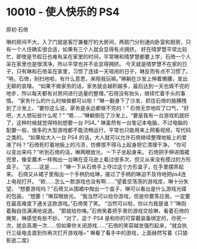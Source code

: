 # 10010 - 使人快乐的 PS4
原初·石倚

  琳的房间不大，入了门就是客厅兼餐厅的大房间，两扇门分别通向卧室和厨房，只有一个人住确实很合适，如果有三个人就会显得有点拥挤。
  好在晴梦慧平常比较忙，即使是节假日也难有呆在家里的时间，平常琳和晴梦慧都要上学，石倚一个人呆在家里也是很清净。所以平常也并不会显得拥挤。
  今天就是晴梦慧不在家的日子，只有琳和石倚呆在家里，习惯了连续一天喧闹的日子，琳反而有点不习惯了。
  “呐，石倚，别扫地啦，有什么意思，来陪我玩嘛。”琳躺在沙发上伸着懒腰，发出无聊的哀嚎。
  “如果不做家务的话，家务就会越积越多，最后达到一天也做不完的地步，所以每天都有对房间进行适量的整理。”石倚没有抬头，继续忙着手头的事情。
  “家务什么的什么时候做都可以啦！”琳一翻身下了沙发，抓住石倚的胳膊拽到了沙发上，“要你这么说，家务是永远都做不完的！”
  石倚无奈地叹了口气，“好吧，大人想玩些什么呢？”
  “嗯……”琳躺倒在了沙发上，“要是我有一台游戏机就好了，这种时候就觉得特别想要一台 PS4。”
  琳虽然有一台笔记本电脑，不过电脑的配置一般，很多的大型游戏都不能流畅运行，平常也只能用来上网看视频，写代码之类的。
  “如果给大人一台 PS4 的话，大人就可以允许石倚继续整理地板上的爱液了吗？”石倚死盯着地板上的污渍，仿佛恨不得马上起身把它清理干净。
  “你可以变出来吗？”听到石倚的话，琳两眼放光，一下子坐起身来。
  石倚把手伸进围裙兜里，像变魔术一样掏出一台琳在亚马逊上看过很多次，但又从来没有摸过的方形盒子。
  “这……这是……！”琳一下从石倚手上夺过这个方形盒子，在手里摆弄起来。
  石倚又从裙子里掏出一个手柄扔给琳，接过了手柄的琳迫不及待地把ps4连上电视打开。
  “欸……怎么一款游戏也没有啊……”望着空荡荡的游戏库，琳十分失望。
  “想要游戏吗？”石倚又从围裙中掏出一个盒子，琳可以看出是什么游戏光碟的包装。
  “想要！”琳双眼放光。
  “我当然可以给你游戏，但是你要答应我，一定要在最高难度下通关这款游戏。”石倚笑了笑。
  “当然可以啦，你以为我是谁？”琳抱着胸自信满满地说道。
  “那就给你咯。”石倚笑着把手里的游戏交给琳，看着石倚的微笑，琳感觉有些不妙。
  “对了，这个 PS4 是和你的可穿戴装备绑定的，你死一次，就会高潮一次……但如果你关闭游戏……”石倚的笑容越发强烈起来，“就会执行三级电击直到你再次打开游戏哦~”
  琳看了看手中的游戏，上面赫然写着《只狼·影逝二度》
